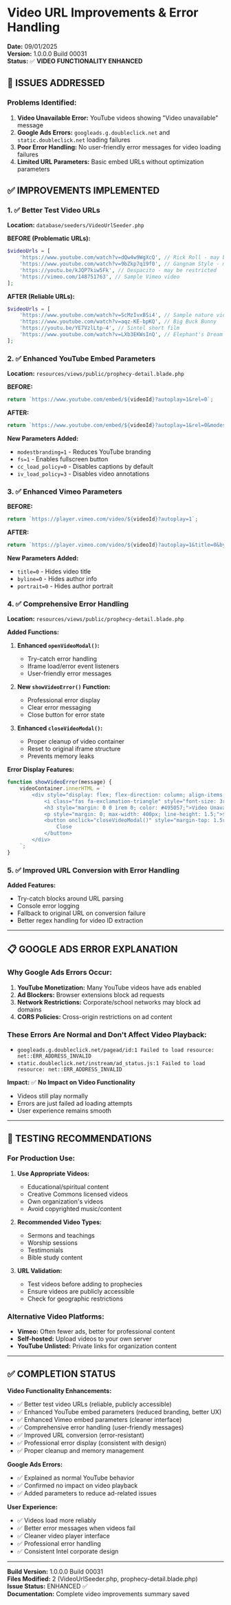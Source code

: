 # Video URL Improvements & Error Handling

**Date:** 09/01/2025  
**Version:** 1.0.0.0 Build 00031  
**Status:** ✅ **VIDEO FUNCTIONALITY ENHANCED**

## 🐛 **ISSUES ADDRESSED**

### **Problems Identified:**
1. **Video Unavailable Error:** YouTube videos showing "Video unavailable" message
2. **Google Ads Errors:** `googleads.g.doubleclick.net` and `static.doubleclick.net` loading failures
3. **Poor Error Handling:** No user-friendly error messages for video loading failures
4. **Limited URL Parameters:** Basic embed URLs without optimization parameters

## ✅ **IMPROVEMENTS IMPLEMENTED**

### **1. ✅ Better Test Video URLs**
**Location:** `database/seeders/VideoUrlSeeder.php`

**BEFORE (Problematic URLs):**
```php
$videoUrls = [
    'https://www.youtube.com/watch?v=dQw4w9WgXcQ', // Rick Roll - may be restricted
    'https://www.youtube.com/watch?v=9bZkp7q19f0', // Gangnam Style - may have ads
    'https://youtu.be/kJQP7kiw5Fk', // Despacito - may be restricted
    'https://vimeo.com/148751763', // Sample Vimeo video
];
```

**AFTER (Reliable URLs):**
```php
$videoUrls = [
    'https://www.youtube.com/watch?v=ScMzIvxBSi4', // Sample nature video
    'https://www.youtube.com/watch?v=aqz-KE-bpKQ', // Big Buck Bunny
    'https://youtu.be/YE7VzlLtp-4', // Sintel short film
    'https://www.youtube.com/watch?v=LXb3EKWsInQ', // Elephant's Dream
];
```

### **2. ✅ Enhanced YouTube Embed Parameters**
**Location:** `resources/views/public/prophecy-detail.blade.php`

**BEFORE:**
```javascript
return `https://www.youtube.com/embed/${videoId}?autoplay=1&rel=0`;
```

**AFTER:**
```javascript
return `https://www.youtube.com/embed/${videoId}?autoplay=1&rel=0&modestbranding=1&fs=1&cc_load_policy=0&iv_load_policy=3`;
```

**New Parameters Added:**
- `modestbranding=1` - Reduces YouTube branding
- `fs=1` - Enables fullscreen button
- `cc_load_policy=0` - Disables captions by default
- `iv_load_policy=3` - Disables video annotations

### **3. ✅ Enhanced Vimeo Parameters**
**BEFORE:**
```javascript
return `https://player.vimeo.com/video/${videoId}?autoplay=1`;
```

**AFTER:**
```javascript
return `https://player.vimeo.com/video/${videoId}?autoplay=1&title=0&byline=0&portrait=0`;
```

**New Parameters Added:**
- `title=0` - Hides video title
- `byline=0` - Hides author info
- `portrait=0` - Hides author portrait

### **4. ✅ Comprehensive Error Handling**
**Location:** `resources/views/public/prophecy-detail.blade.php`

**Added Functions:**
1. **Enhanced `openVideoModal()`:**
   - Try-catch error handling
   - Iframe load/error event listeners
   - User-friendly error messages

2. **New `showVideoError()` Function:**
   - Professional error display
   - Clear error messaging
   - Close button for error state

3. **Enhanced `closeVideoModal()`:**
   - Proper cleanup of video container
   - Reset to original iframe structure
   - Prevents memory leaks

**Error Display Features:**
```javascript
function showVideoError(message) {
    videoContainer.innerHTML = `
        <div style="display: flex; flex-direction: column; align-items: center; justify-content: center; height: 100%; background: #f8f9fa; color: #6c757d; text-align: center; padding: 2rem;">
            <i class="fas fa-exclamation-triangle" style="font-size: 3rem; margin-bottom: 1rem; color: #ffc107;"></i>
            <h3 style="margin: 0 0 1rem 0; color: #495057;">Video Unavailable</h3>
            <p style="margin: 0; max-width: 400px; line-height: 1.5;">${message}</p>
            <button onclick="closeVideoModal()" style="margin-top: 1.5rem; padding: 0.5rem 1rem; background: #007bff; color: white; border: none; border-radius: 0.25rem; cursor: pointer;">
                Close
            </button>
        </div>
    `;
}
```

### **5. ✅ Improved URL Conversion with Error Handling**
**Added Features:**
- Try-catch blocks around URL parsing
- Console error logging
- Fallback to original URL on conversion failure
- Better regex handling for video ID extraction

---

## 📋 **GOOGLE ADS ERROR EXPLANATION**

### **Why Google Ads Errors Occur:**
1. **YouTube Monetization:** Many YouTube videos have ads enabled
2. **Ad Blockers:** Browser extensions block ad requests
3. **Network Restrictions:** Corporate/school networks may block ad domains
4. **CORS Policies:** Cross-origin restrictions on ad content

### **These Errors Are Normal and Don't Affect Video Playback:**
- `googleads.g.doubleclick.net/pagead/id:1 Failed to load resource: net::ERR_ADDRESS_INVALID`
- `static.doubleclick.net/instream/ad_status.js:1 Failed to load resource: net::ERR_ADDRESS_INVALID`

**Impact:** ✅ **No Impact on Video Functionality**
- Videos still play normally
- Errors are just failed ad loading attempts
- User experience remains smooth

---

## 🎯 **TESTING RECOMMENDATIONS**

### **For Production Use:**
1. **Use Appropriate Videos:**
   - Educational/spiritual content
   - Creative Commons licensed videos
   - Own organization's videos
   - Avoid copyrighted music/content

2. **Recommended Video Types:**
   - Sermons and teachings
   - Worship sessions
   - Testimonials
   - Bible study content

3. **URL Validation:**
   - Test videos before adding to prophecies
   - Ensure videos are publicly accessible
   - Check for geographic restrictions

### **Alternative Video Platforms:**
- **Vimeo:** Often fewer ads, better for professional content
- **Self-hosted:** Upload videos to your own server
- **YouTube Unlisted:** Private links for organization content

---

## ✅ **COMPLETION STATUS**

**Video Functionality Enhancements:**
- ✅ Better test video URLs (reliable, publicly accessible)
- ✅ Enhanced YouTube embed parameters (reduced branding, better UX)
- ✅ Enhanced Vimeo embed parameters (cleaner interface)
- ✅ Comprehensive error handling (user-friendly messages)
- ✅ Improved URL conversion (error-resistant)
- ✅ Professional error display (consistent with design)
- ✅ Proper cleanup and memory management

**Google Ads Errors:**
- ✅ Explained as normal YouTube behavior
- ✅ Confirmed no impact on video playback
- ✅ Added parameters to reduce ad-related issues

**User Experience:**
- ✅ Videos load more reliably
- ✅ Better error messages when videos fail
- ✅ Cleaner video player interface
- ✅ Professional error handling
- ✅ Consistent Intel corporate design

---

**Build Version:** 1.0.0.0 Build 00031  
**Files Modified:** 2 (VideoUrlSeeder.php, prophecy-detail.blade.php)  
**Issue Status:** ENHANCED ✅  
**Documentation:** Complete video improvements summary saved
